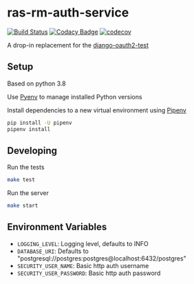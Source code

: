 # ras-rm-auth-service

[![Build Status](https://travis-ci.org/ONSdigital/ras-rm-auth-service.svg?branch=master)](https://travis-ci.org/ONSdigital/ras-rm-auth-service)
[![Codacy Badge](https://api.codacy.com/project/badge/Grade/5c72e3cdb35b487ea0f462f8b3ee4606)](https://www.codacy.com/app/sdcplatform/ras-rm-auth-service?utm_source=github.com&amp;utm_medium=referral&amp;utm_content=ONSdigital/ras-rm-auth-service&amp;utm_campaign=Badge_Grade)
[![codecov](https://codecov.io/gh/ONSdigital/ras-rm-auth-service/branch/master/graph/badge.svg)](https://codecov.io/gh/ONSdigital/ras-rm-auth-service)

A drop-in replacement for the [django-oauth2-test](https://github.com/ONSdigital/django-oauth2-test)

## Setup

Based on python 3.8

Use [Pyenv](https://github.com/pyenv/pyenv) to manage installed Python versions

Install dependencies to a new virtual environment using [Pipenv](https://docs.pipenv.org/)

```bash
pip install -U pipenv
pipenv install
```

## Developing

Run the tests

```bash
make test
```

Run the server

```bash
make start
```

## Environment Variables

* `LOGGING_LEVEL`: Logging level, defaults to INFO
* `DATABASE_URI`: Defaults to "postgresql://postgres:postgres@localhost:6432/postgres"
* `SECURITY_USER_NAME`: Basic http auth username
* `SECURITY_USER_PASSWORD`: Basic http auth password
